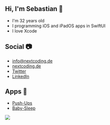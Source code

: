 ## Hi, I'm Sebastian 👋

- I'm 32 years old
- I programming iOS and iPadOS apps in SwiftUI
- I love Xcode


## Social 📷

- [info@nextcoding.de](mailto:info@nextcoding.de)
- [nextcoding.de](https://www.nextcoding.de)
- [Twitter](https://mobile.twitter.com/SebastianKL10)
- [LinkedIn](https://www.linkedin.com/in/sebastian-klösel-2b2195141/)

## Apps 📱

- [Push-Ups](https://apps.apple.com/de/app/pushups/id1547308735?l=en)
- [Baby-Sleep](https://apps.apple.com/de/app/baby-sounds-relax/id1552916873)




<img align="center" src="https://github-readme-stats.vercel.app/api/<CARD_TYPE>/?username=<SebastianDev23>&theme=<THEME_NAME>" />
